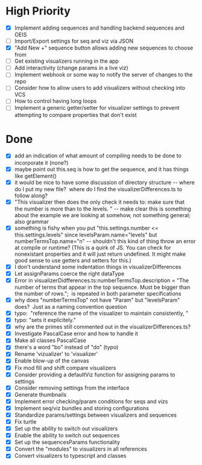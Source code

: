 # High Priority

- [x] Implement adding sequences and handling backend sequences and OEIS
- [ ] Import/Export settings for seq and viz via JSON
- [x] "Add New +" sequence button allows adding new sequences to choose from
- [ ] Get existing visualizers running in the app
- [ ] Add interactivity (change params in a live viz)
- [ ] Implement webhook or some way to notify the server of changes to the repo
- [ ] Consider how to allow users to add visualizers without checking into VCS
- [ ] How to control having long loops
- [ ] Implement a generic getter/setter for visualizer settings to prevent attempting to compare properties that don't exist

# Done

- [x] add an indication of what amount of compiling needs to be done to incorporate it (none?)
- [x] maybe point out this.seq is how to get the sequence, and it has things like getElement()
- [x] it would be nice to have some discussion of directory structure -- where do I put my new file?  where do I find the visualizerDifferences.ts to follow along?
- [x] "This visualizer then does the only check it needs to: make sure that the number is more than to the levels. " -- make clear this is something about the example we are looking at somehow, not something general; also grammar
- [x] something is fishy when you put "this.settings.number <= this.settings.levels" since levelsParam.name="levels" but numberTermsTop.name="n" -- shouldn't this kind of thing throw an error at compile or runtime? (This is a quirk of JS. You can check for nonexistant properties and it will just return undefined. It might make good sense to use getters and setters for this.)
- [x] I don't understand some indentation things in visualizerDifferences
- [x] Let assignParams coerce the right dataType
- [x] Error in visualizerDidfferences.ts:numberTermsTop.description = "The number of terms that appear in the top sequence. Must be bigger than the number of rows.";  is repeated in both parameter specifications
- [x] why does "numberTermsTop" not have "Param" but "levelsParam" does?  Just as a naming convention question
- [x] typo:  "reference the name of the visualizer to maintain consistently, "
- [x] typo: "sets it explicitely."
- [x] why are the primes still commented out in the visualizerDifferences.ts?
- [x] Investigate PascalCase error and how to handle it
- [x] Make all classes PascalCase
- [x] there's a word "bo" instead of "do" (typo)
- [x] Rename 'vizualizer' to 'visualizer'
- [x] Enable blow-up of the canvas
- [x] Fix mod fill and shift compare visualizers
- [x] Consider providing a defaultViz function for assigning params to settings
- [x] Consider removing settings from the interface
- [x] Generate thumbnails
- [x] Implement error checking/param conditions for seqs and vizs
- [x] Implement seq/viz bundles and storing configurations
- [x] Standardize params/settings between visualizers and sequences
- [x] Fix turtle
- [x] Set up the ability to switch out visualizers
- [x] Enable the ability to switch out sequences
- [x] Set up the sequencesParams functionality
- [x] Convert the "modules" to visualizers in all references
- [x] Convert visualizers to typescript and classes